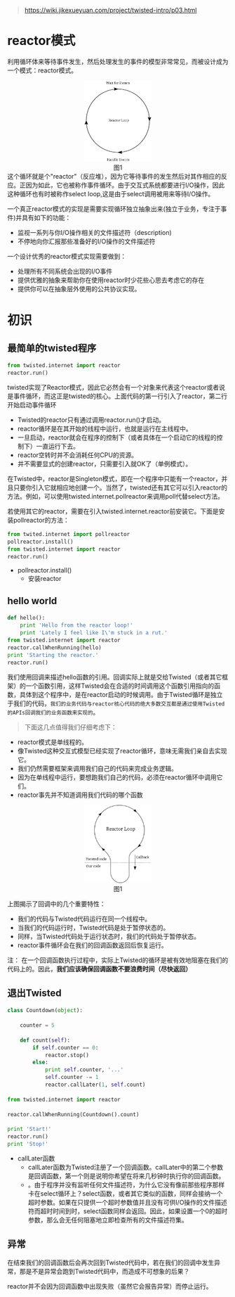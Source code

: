 > https://wiki.jikexueyuan.com/project/twisted-intro/p03.html
# reactor模式
利用循环体来等待事件发生，然后处理发生的事件的模型非常常见，而被设计成为一个模式：reactor模式。
<center>
<img src="pic/1.png" height="30%" width="30%">
<br>
<span>图1</span>
</center>
这个循环就是个"reactor"（反应堆），因为它等待事件的发生然后对其作相应的反应。正因为如此，它也被称作事件循环。由于交互式系统都要进行I/O操作，因此这种循环也有时被称作select loop,这是由于select调用被用来等待I/O操作。  

一个真正reactor模式的实现是需要实现循环独立抽象出来(独立于业务，专注于事件)并具有如下的功能：
- 监视一系列与你I/O操作相关的文件描述符（description)
- 不停地向你汇报那些准备好的I/O操作的文件描述符

一个设计优秀的reactor模式实现需要做到：
- 处理所有不同系统会出现的I/O事件
- 提供优雅的抽象来帮助你在使用reactor时少花些心思去考虑它的存在
- 提供你可以在抽象层外使用的公共协议实现。
# 初识
## 最简单的twisted程序

```py
from twisted.internet import reactor
reactor.run()
```
twisted实现了Reactor模式，因此它必然会有一个对象来代表这个reactor或者说是事件循环，而这正是twisted的核心。上面代码的第一行引入了reactor，第二行开始启动事件循环


- Twisted的reactor只有通过调用reactor.run()才启动。
- reactor循环是在其开始的线程中运行，也就是运行在主线程中。
- 一旦启动，reactor就会在程序的控制下（或者具体在一个启动它的线程的控制下）一直运行下去。
- reactor空转时并不会消耗任何CPU的资源。
- 并不需要显式的创建reactor，只需要引入就OK了（单例模式）。

在Twisted中，reactor是Singleton模式，即在一个程序中只能有一个reactor，并且只要你引入它就相应地创建一个。当然了，twisted还有其它可以引入reactor的方法。例如，可以使用twisted.internet.pollreactor来调用poll代替select方法。  

若使用其它的reactor，需要在引入twisted.internet.reactor前安装它。下面是安装pollreactor的方法：

```py
from twited.internet import pollreactor
pollreactor.install()
from twisted.internet import reactor
reactor.run()
```
- pollreactor.install()
  - 安装reactor

## hello world
```py
def hello():
    print 'Hello from the reactor loop!'
    print 'Lately I feel like I\'m stuck in a rut.'
from twisted.internet import reactor 
reactor.callWhenRunning(hello)
print 'Starting the reactor.'
reactor.run()
```

我们使用回调来描述hello函数的引用。回调实际上就是交给Twisted（或者其它框架）的一个函数引用，这样Twisted会在合适的时间调用这个函数引用指向的函数，具体到这个程序中，是在reactor启动的时候调用。由于Twisted循环是独立于我们的代码，`我们的业务代码与reactor核心代码的绝大多数交互都是通过使用Twisted的APIs回调我们的业务函数来实现的`。

> 下面这几点值得我们仔细考虑下：

- reactor模式是单线程的。
- 像Twisted这种交互式模型已经实现了reactor循环，意味无需我们亲自去实现它。
- 我们仍然需要框架来调用我们自己的代码来完成业务逻辑。
- 因为在单线程中运行，要想跑我们自己的代码，必须在reactor循环中调用它们。
- reactor事先并不知道调用我们代码的哪个函数

<center>
<img src="pic/2.png" height="30%" width="30%">
<br>
<span>图1</span>
</center>

上图揭示了回调中的几个重要特性：  
- 我们的代码与Twisted代码运行在同一个线程中。
- 当我们的代码运行时，Twisted代码是处于暂停状态的。
- 同样，当Twisted代码处于运行状态时，我们的代码处于暂停状态。
- reactor事件循环会在我们的回调函数返回后恢复运行。

注： 在一个回调函数执行过程中，实际上Twisted的循环是被有效地阻塞在我们的代码上的。因此，**我们应该确保回调函数不要浪费时间（尽快返回）**

## 退出Twisted
```py
class Countdown(object):

    counter = 5

    def count(self):
        if self.counter == 0:
            reactor.stop()
        else:
            print self.counter, '...'
            self.counter -= 1
            reactor.callLater(1, self.count)

from twisted.internet import reactor

reactor.callWhenRunning(Countdown().count)

print 'Start!'
reactor.run()
print 'Stop!'
```
- callLater函数
  - callLater函数为Twisted注册了一个回调函数。callLater中的第二个参数是回调函数，第一个则是说明你希望在将来几秒钟时执行你的回调函数。
  - 。由于程序并没有监听任何文件描述符，为什么它没有像前那些程序那样卡在select循环上？select函数，或者其它类似的函数，同样会接纳一个超时参数。如果在只提供一个超时参数值并且没有可供I/O操作的文件描述符而超时时间到时，select函数同样会返回。因此，如果设置一个0的超时参数，那么会无任何阻塞地立即检查所有的文件描述符集。

## 异常

在结束我们的回调函数后会再次回到Twisted代码中，若在我们的回调中发生异常，那是不是异常会跑到Twisted代码中，而造成不可想象的后果？ 

reactor并不会因为回调函数中出现失败（虽然它会报告异常）而停止运行。